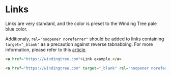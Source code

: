 # Links

Links are very standard, and the color is preset to the Winding Tree pale blue color.

Additionaly, `rel="noopener noreferrer"` should be added to links containing `target="_blank"` as a precaution against reverse tabnabbing. For more information, please refer to this [article](https://www.jitbit.com/alexblog/256-targetblank---the-most-underestimated-vulnerability-ever/).

<!-- STORY -->

```html
<a href="https://windingtree.com">Link example.</a>

<a href="https://windingtree.com" target="_blank" rel="noopener noreferrer">Second link example.</a>
```